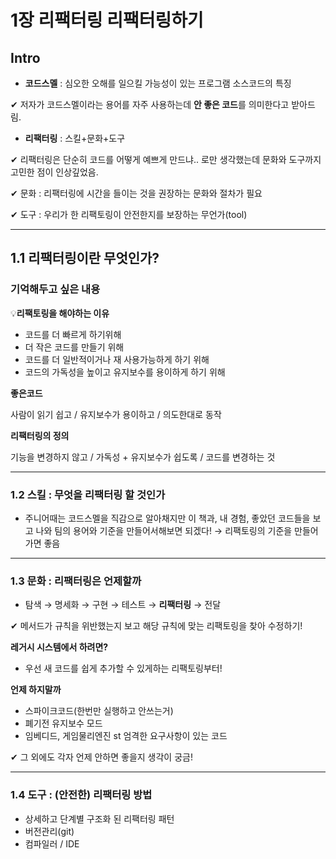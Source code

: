 # 1장 리팩터링 리팩터링하기

## Intro

- **코드스멜** : 심오한 오해를 일으킬 가능성이 있는 프로그램 소스코드의 특징

✔ 저자가 코드스멜이라는 용어를 자주 사용하는데 **안 좋은 코드**를 의미한다고 받아드림.

- **리팩터링** : 스킬+문화+도구

✔ 리팩터링은 단순히 코드를 어떻게 예쁘게 만드냐.. 로만 생각했는데 문화와 도구까지 고민한 점이 인상깊었음.

✔ 문화 : 리팩터링에 시간을 들이는 것을 권장하는 문화와 절차가 필요

✔ 도구 : 우리가 한 리팩토링이 안전한지를 보장하는 무언가(tool)


<hr>


## 1.1 리팩터링이란 무엇인가?

### 기억해두고 싶은 내용

💡**리팩토링을 해야하는 이유**

- 코드를 더 빠르게 하기위해
- 더 작은 코드를 만들기 위해
- 코드를 더 일반적이거나 재 사용가능하게 하기 위해
- 코드의 가독성을 높이고 유지보수를 용이하게 하기 위해

**좋은코드**

사람이 읽기 쉽고 / 유지보수가 용이하고 / 의도한대로 동작

**리팩터링의 정의**

기능을 변경하지 않고 / 가독성 + 유지보수가 쉽도록 / 코드를 변경하는 것

<hr>

### 1.2 스킬 : 무엇을 리팩터링 할 것인가

- 주니어때는 코드스멜을 직감으로 알아채지만 이 책과, 내 경험, 좋았던 코드들을 보고 나와 팀의 용어와 기준을 만들어서해보면 되겠다! → 리팩토링의 기준을 만들어 가면 좋음

<hr>

### 1.3 문화 : 리팩터링은 언제할까

- 탐색 → 명세화 → 구현 → 테스트 → **리팩터링** → 전달

✔ 메서드가 규칙을 위반했는지 보고 해당 규칙에 맞는 리팩토링을 찾아 수정하기!

**레거시 시스템에서 하려면?**

- 우선 새 코드를 쉽게 추가할 수 있게하는 리팩토링부터!

**언제 하지말까**

- 스파이크코드(한번만 실행하고 안쓰는거)
- 폐기전 유지보수 모드
- 임베디드, 게임물리엔진 st 엄격한 요구사항이 있는 코드

✔ 그 외에도 각자 언제 안하면 좋을지 생각이 궁금!

<hr>


### 1.4 도구 : (안전한) 리팩터링 방법

- 상세하고 단계별 구조화 된 리팩터링 패턴
- 버전관리(git)
- 컴파일러 / IDE
